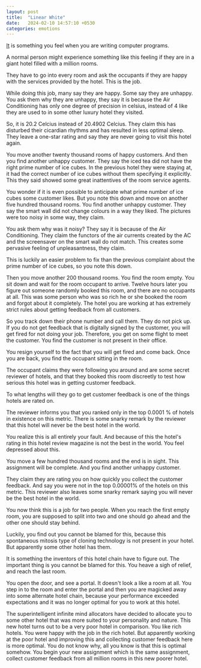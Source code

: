 ```yaml
---
layout: post
title:  "Linear White"
date:   2024-02-10 14:57:10 +0530
categories: emotions
---
```


[It](https://open.spotify.com/track/0b0ch7VKF2RTZmRzh3QduO) is something you feel when you are writing 
computer programs.

A normal person might experience something like this feeling if they are in a giant hotel filled with
a million rooms.

They have to go into every room and ask the occupants if they are happy with the services
provided by the hotel. This is the job.

While doing this job, many say they are happy. Some say they are unhappy. You ask them why
they are unhappy, they say it is because the Air Conditioning has only one degree of precision
in celsius, instead of 4 like they are used to in some other luxury hotel they visited.

So, it is 20.2 Celcius instead of 20.4902 Celcius. They claim this has disturbed their cicardian
rhythms and has resulted in less optimal sleep. They leave a one-star rating and say they are 
never going to visit this hotel again.

You move another twenty thousand rooms of happy customers. And then you find another unhappy
customer. They say the iced tea did not have the right prime number of ice cubes. In the previous
hotel they were staying at, it had the correct number of ice cubes without them specifying it
explicitly. This they said showed some great inattentives of the room service agents.

You wonder if it is even possible to anticipate what prime number of ice cubes some customer 
likes. But you note this down and move on another five hundred thousand rooms. You find another
unhappy customer. They say the smart wall did not change colours in a way they liked. The pictures
were too noisy in some way, they claim.

You ask them why was it noisy? They say it is because of the Air Conditioning. They claim the 
functors of the air currents created by the AC and the screensaver on the smart wall do not match.
This creates some pervasive feeling of unpleasantness, they claim.

This is luckily an easier problem to fix than the previous complaint about the prime number of 
ice cubes, so you note this down.

Then you move another 200 thousand rooms. You find the room empty. You sit down and wait for the 
room occupant to arrive. Twelve hours later you figure out someone randomly booked this room,
and there are no occupants at all. This was some person who was so rich he or she booked the 
room and forgot about it completely. The hotel you are working at has extremely strict rules about
getting feedback from all customers.

So you track down their phone number and call them. They do not pick up. If you do not get feedback
that is digitally signed by the customer, you will get fired for not doing your job. Therefore,
you get on some flight to meet the customer. You find the customer is not present in their office.

You resign yourself to the fact that you will get fired and come back. Once you are back, you find
the occupant sitting in the room.

The occupant claims they were following you around and are some secret reviewer of hotels, and that
they booked this room discreetly to test how serious this hotel was in getting customer feedback.

To what lengths will they go to get customer feedback is one of the things hotels are rated on.

The reviewer informs you that you ranked only in the top 0.0001 % of hotels in existence on this
metric. There is some snarky remark by the reviewer that this hotel will never be the best hotel
in the world.

You realize this is all entirely your fault. And because of this the hotel's rating in this
hotel review magazine is not the best in the world. You feel depressed about this.

You move a few hundred thousand rooms and the end is in sight. This assignment will be complete.
And you find another unhappy customer.

They claim they are rating you on how quickly you collect the customer feedback. And say you were
not in the top 0.00001% of the hotels on this metric. This reviewer also leaves some snarky remark
saying you will never be the best hotel in the world.

You now think this is a job for two people. When you reach the first empty room, you are supposed
to split into two and one should go ahead and the other one should stay behind.

Luckily, you find out you cannot be blamed for this, because this spontaneous mitosis type of 
cloning technology is not present in your hotel. But apparently some other hotel has them.

It is something the inventors of this hotel chain have to figure out. The important thing is you
cannot be blamed for this. You heave a sigh of relief, and reach the last room.

You open the door, and see a portal. It doesn't look a like a room at all. You step in to the room
and enter the portal and then you are magicked away into some alternate hotel chain, because your
performance exceeded expectations and it was no longer optimal for you to work at this hotel.

The superintelligent infinite mind allocators have decided to allocate you to some other hotel
that was more suited to your personality and nature. This new hotel turns out to be a very poor
hotel in comparison. You like rich hotels. You were happy with the job in the rich hotel. But 
apparently working at the poor hotel and improving this and collecting customer feedback here
is more optimal. You do not know why, all you know is that this is optimal somehow. You begin 
your new assignment which is the same assignment, collect customer feedback from all million rooms
in this new poorer hotel.
